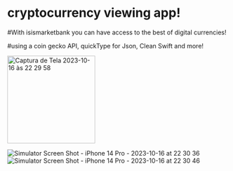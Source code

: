 # cryptocurrency viewing app!

#With isismarketbank you can have access to the best of digital currencies!

#using a coin gecko API, quickType for Json, Clean Swift and more!


<img width="200" alt="Captura de Tela 2023-10-16 às 22 29 58" src="https://github.com/GlhrmSilveira/IsisMarketCoins/assets/142754358/354d41b3-cd76-4a58-a656-6890f59009c9">


![Simulator Screen Shot - iPhone 14 Pro - 2023-10-16 at 22 30 36](https://github.com/GlhrmSilveira/IsisMarketCoins/assets/142754358/fe4036ba-b956-493e-b643-b5471ababbec)
![Simulator Screen Shot - iPhone 14 Pro - 2023-10-16 at 22 30 46](https://github.com/GlhrmSilveira/IsisMarketCoins/assets/142754358/69733947-47af-44c5-b81f-c8c9b6104bbd)
